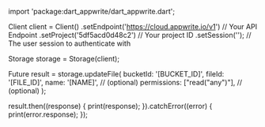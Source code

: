 import 'package:dart_appwrite/dart_appwrite.dart';

Client client = Client()
  .setEndpoint('https://cloud.appwrite.io/v1') // Your API Endpoint
  .setProject('5df5acd0d48c2') // Your project ID
  .setSession(''); // The user session to authenticate with

Storage storage = Storage(client);

Future result = storage.updateFile(
  bucketId: '[BUCKET_ID]',
  fileId: '[FILE_ID]',
  name: '[NAME]', // (optional)
  permissions: ["read("any")"], // (optional)
);

result.then((response) {
  print(response);
}).catchError((error) {
  print(error.response);
});
